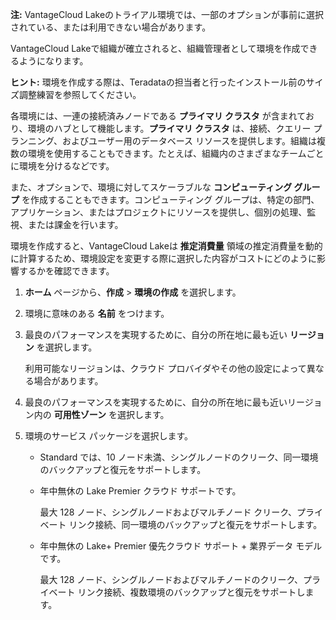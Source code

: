 **注:** VantageCloud Lakeのトライアル環境では、一部のオプションが事前に選択されている、または利用できない場合があります。

VantageCloud Lakeで組織が確立されると、組織管理者として環境を作成できるようになります。

**ヒント:** 環境を作成する際は、Teradataの担当者と行ったインストール前のサイズ調整練習を参照してください。

各環境には、一連の接続済みノードである **プライマリ クラスタ** が含まれており、環境のハブとして機能します。**プライマリ クラスタ** は、接続、クエリー プランニング、およびユーザー用のデータベース リソースを提供します。組織は複数の環境を使用することもできます。たとえば、組織内のさまざまなチームごとに環境を分けるなどです。

また、オプションで、環境に対してスケーラブルな **コンピューティング グループ** を作成することもできます。コンピューティング グループは、特定の部門、アプリケーション、またはプロジェクトにリソースを提供し、個別の処理、監視、または課金を行います。

環境を作成すると、VantageCloud Lakeは **推定消費量** 領域の推定消費量を動的に計算するため、環境設定を変更する際に選択した内容がコストにどのように影響するかを確認できます。

1.  **ホーム** ページから、**作成** \> **環境の作成** を選択します。

2.  環境に意味のある **名前** をつけます。

3.  最良のパフォーマンスを実現するために、自分の所在地に最も近い **リージョン** を選択します。

    利用可能なリージョンは、クラウド プロバイダやその他の設定によって異なる場合があります。

4.  最良のパフォーマンスを実現するために、自分の所在地に最も近いリージョン内の **可用性ゾーン** を選択します。

5.  環境のサービス パッケージを選択します。

    -   Standard では、10 ノード未満、シングルノードのクリーク、同一環境のバックアップと復元をサポートします。

    -   年中無休の Lake Premier クラウド サポートです。

        最大 128 ノード、シングルノードおよびマルチノード クリーク、プライベート リンク接続、同一環境のバックアップと復元をサポートします。

    -   年中無休の Lake+ Premier 優先クラウド サポート + 業界データ モデルです。

        最大 128 ノード、シングルノードおよびマルチノードのクリーク、プライベート リンク接続、複数環境のバックアップと復元をサポートします。
